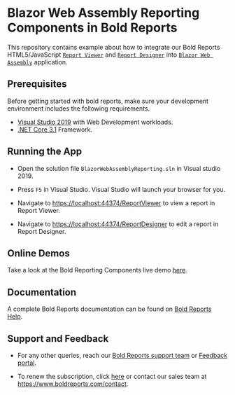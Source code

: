 # Blazor Web Assembly Reporting Components in Bold Reports

This repository contains example about how to integrate our Bold Reports HTML5/JavaScript [`Report Viewer`](https://www.boldreports.com/embedded/reporting-tools/javascript/report-viewer) and [`Report Designer`](https://www.boldreports.com/embedded/reporting-tools/javascript/report-designer) into [`Blazor Web Assembly`](https://dotnet.microsoft.com/apps/aspnet/web-apps/blazor) application.

## Prerequisites

Before getting started with bold reports, make sure your development environment includes the following requirements.

* [Visual Studio 2019](https://visualstudio.microsoft.com/downloads/) with Web Development workloads.
* [.NET Core 3.1](https://dotnet.microsoft.com/download) Framework.

## Running the App

* Open the solution file `BlazorWebAssemblyReporting.sln` in Visual studio 2019.

* Press `F5` in Visual Studio. Visual Studio will launch your browser for you.

* Navigate to [https://localhost:44374/ReportViewer](https://localhost:44374/ReportViewer) to view a report in Report Viewer.

* Navigate to [https://localhost:44374/ReportDesigner](https://localhost:44374/ReportDesigner) to edit a report in Report Designer.

## Online Demos

Take a look at the Bold Reporting Components live demo [here](https://demos.boldreports.com/home/).

## Documentation

A complete Bold Reports documentation can be found on [Bold Reports Help](https://help.boldreports.com/).

## Support and Feedback

* For any other queries, reach our [Bold Reports support team](mailto:support@boldreports.com) or [Feedback portal](https://www.boldreports.com/feedback/).

* To renew the subscription, click [here](https://www.boldreports.com/pricing/on-premise) or contact our sales team at <https://www.boldreports.com/contact>.
